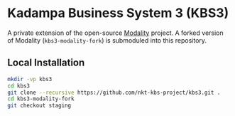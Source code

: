 # Kadampa Business System 3 (KBS3)

A private extension of the open-source [Modality](https://github.com/modalityone/modality) project. A forked version of Modality (`kbs3-modality-fork`) is submoduled into this repository. 


## Local Installation

```sh
mkdir -vp kbs3  
cd kbs3  
git clone --recursive https://github.com/nkt-kbs-project/kbs3.git .  
cd kbs3-modality-fork  
git checkout staging  
```
